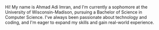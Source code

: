 Hi! My name is Ahmad Adi Imran, and I'm currently a sophomore at the University of Wisconsin-Madison, pursuing a Bachelor of Science in Computer Science. 
I've always been passionate about technology and coding, and I'm eager to expand my skills and gain real-world experience. 
